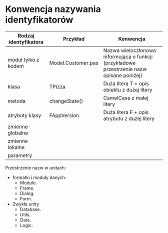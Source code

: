 # Konwencja nazywania identyfikatorów

| Rodzaj identyfikatora | Przykład | Konwencja |
| - | - | - |
| moduł tylko z kodem | Model.Customer.pas | Nazwa wieloczłonowa informująca o funkcji (przykładowe przestrzenie nazw opisane poniżej) |
| klasa | TPizza | Duża litera T + opis obiektu z dużej litery |
| metoda | changeState() | CamelCase z małej litery |
| atrybuty klasy | FAppVersion | Duża litera F + opis atrybutu z dużej litery |
| zmienne globalne | | |
| zmienne lokalne | | |
| parametry | | |

Przestrzenie nazw w unitach:
* formatki i moduły danych:
    * Module.
    * Frame.
    * Dialog.
    * Form.
* Zwykłe unity
    * Database.
    * Utils.
    * Data.
    * Logic.